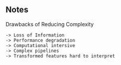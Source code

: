 ## Notes

Drawbacks of Reducing Complexity
	
	-> Loss of Information
	-> Performance degradation
	-> Computational intersive
	-> Complex pipelines
	-> Transformed features hard to interpret